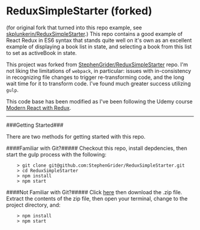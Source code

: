 # ReduxSimpleStarter (forked)

(for original fork that turned into this repo example, see [skplunkerin/ReduxSimpleStarter](https://github.com/skplunkerin/ReduxSimpleStarter).) This repo contains a good example of React Redux in ES6 syntax that stands quite well on it's own as an excellent example of displaying a book list in state, and selecting a book from this list to set as activeBook in state.

This project was forked from [StephenGrider/ReduxSimpleStarter](https://github.com/StephenGrider/ReduxSimpleStarter) repo.
I'm not liking the limitations of `webpack`, in particular: issues with in-consistency in recognizing file changes to trigger re-transforming code, and the long wait time for it to transform code. I've found much greater success utilizing `gulp`.

This code base has been modified as I've been following the Udemy course [Modern React with Redux](https://www.udemy.com/react-redux).

-------

###Getting Started###

There are two methods for getting started with this repo.

####Familiar with Git?#####
Checkout this repo, install depdencies, then start the gulp process with the following:

```
	> git clone git@github.com:StephenGrider/ReduxSimpleStarter.git
	> cd ReduxSimpleStarter
	> npm install
	> npm start
```

####Not Familiar with Git?#####
Click [here](https://github.com/StephenGrider/ReactStarter/releases) then download the .zip file.  Extract the contents of the zip file, then open your terminal, change to the project directory, and:

```
	> npm install
	> npm start
```
